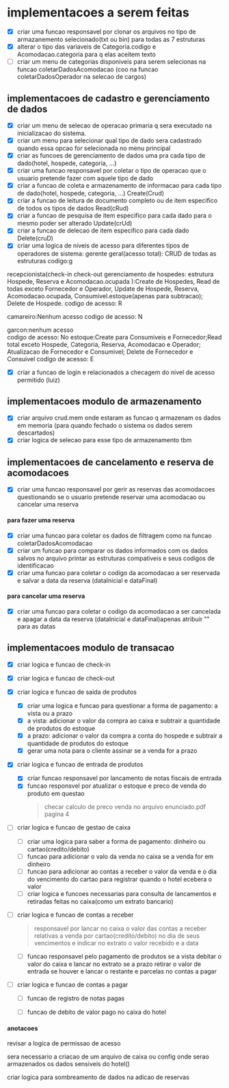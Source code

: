 # implementacoes a serem feitas

- [x] criar uma funcao responsavel por clonar os arquivos no tipo de armazanemento selecionado(txt ou bin) para todas as 7 estruturas 
- [x] alterar o tipo das variaveis de Categoria.codigo e Acomodacao.categoria para q elas aceitem texto
- [ ] criar um menu de categorias disponiveis para serem selecionas na funcao coletarDadosAcomodacao (coo na funcao coletarDadosOperador na selecao de cargos)

## implementacoes de cadastro e gerenciamento de dados

- [X] criar um menu de selecao de operacao primaria q sera executado na inicializacao do sistema.
- [X] criar um menu para selecionar qual tipo de dado sera cadastrado quando essa opcao for selecionada no menu principal
- [X] criar as funcoes de gerenciamento de dados uma pra cada tipo de dado(hotel, hospede, categoria, ...)
- [X] criar uma funcao responsavel por coletar o tipo de operacao que o usuario pretende fazer com aquele tipo de dado
- [X] criar a funcao de coleta e armazenamento de informacao para cada tipo de dado(hotel, hospede, categoria, ...) Create(Crud)
- [X] criar a funcao de leitura de documento completo ou de item especifico de todos os tipos de dados Read(cRud)
- [X] criar a funcao de pesquisa de item especifico para cada dado para o mesmo poder ser alterado Update(crUd)
- [X] criar a funcao de delecao de item especifico para cada dado Delete(cruD)
- [x] criar uma logica de niveis de acesso para diferentes tipos de operadores de sistema:
gerente geral(acesso total): CRUD de todas as estruturas codigo:g

recepcionista(check-in check-out gerenciamento de hospedes: estrutura Hospede, Reserva e Acomodacao.ocupada ):Create de Hospedes, Read de todas exceto Fornecedor e Operador, Update de Hospede, Reserva, Acomodacao.ocupada, Consumivel.estoque(apenas para subtracao); Delete de Hospede. 
codigo de acesso: R

camareiro:Nenhum acesso 
codigo de acesso: N

garcon:nenhum acesso  
codigo de acesso: No estoque:Create para Consumiveis e Fornecedor;Read total exceto Hospede, Categoria, Reserva, Acomodacao e Operador; Atualizacao de Fornecedor e Consumivel; Delete de Fornecedor e Consuivel 
codigo de acesso: E

- [x] criar a funcao de login e relacionados a checagem do nivel de acesso permitido (luiz)

## implementacoes modulo de armazenamento
- [x] criar arquivo crud.mem onde estaram as funcao q armazenam os dados em memoria (para quando fechado o sistema os dados serem descartados)
- [x] criar logica de selecao para esse tipo de armazenamento tbm

## implementacoes de cancelamento e reserva de acomodacoes

- [x] criar uma funcao responsavel por gerir as reservas das acomodacoes questionando se o usuario pretende reservar uma acomodacao ou cancelar uma reserva

#### para fazer uma reserva
- [x] criar uma funcao para coletar os dados de filtragem como na funcao coletarDadosAcomodacao
- [x] criar um funcao para comparar os dados informados com os dados salvos no arquivo printar as estruturas compativeis e seus codigos de identificacao
- [x] criar uma funcao para coletar o codigo da acomodacao a ser reservada e salvar a data da reserva (dataInicial e dataFinal)

#### para cancelar uma reserva
- [x] criar uma funcao para coletar o codigo da acomodacao a ser cancelada e apagar a data da reserva (dataInicial e dataFinal)apenas atribuir "" para as datas
 
## implementacoes modulo de transacao

- [x] criar logica e funcao de check-in
- [x] criar logica e funcao de check-out
- [x] criar logica e funcao de saida de produtos
    - [x] criar uma logica  e funcao para questionar a forma de pagamento: a vista ou a prazo
    - [x] a vista: adicionar o valor da compra ao caixa e subtrair a quantidade de produtos do estoque
    - [x] a prazo: adicionar o valor da compra a conta do hospede e subtrair a quantidade de produtos do estoque
    - [x] gerar uma nota para o cliente assinar se a venda for a prazo
- [x] criar logica e funcao de entrada de produtos
    - [x] criar funcao responsavel por lancamento de notas fiscais de entrada 
    - [x] funcao responsvel por atualizar o estoque e preco de venda do produto em questao
        > checar calculo de preco venda no arquivo enunciado.pdf pagina 4
- [ ] criar logica e funcao de gestao de caixa
    - [ ] criar uma logica para saber a forma de pagamento: dinheiro ou cartao(credito/debito)
    - [ ] funcao para adicionar o valo da venda no caixa se a venda for em dinheiro
    - [ ] funcao para adicionar ao contas a receber o valor da venda e o dia do vencimento do cartao para registrar quando o hotel ecebera o valor 
    - [ ] criar logica e funcoes necessarias para consulta de lancamentos e retiradas feitas no caixa(como um extrato bancario)
- [ ] criar logica e funcao de contas a receber
    > responsavel por lancar no caixa o valor das contas a receber relativas a venda por cartao(credito/debito) no dia de seus vencimentos e indicar no extrato o valor recebido e a data 

    - [ ] funcao responsavel pelo pagamento de produtos se a vista debitar o valor do caixa e lancar no extrato se a prazo retirar o valor de entrada se houver e lancar o restante e parcelas no contas a pagar
- [ ] criar logica e funcao de contas a pagar
    - [ ] funcao de registro de notas pagas 
    - [ ] funcao de debito de valor pago no caixa do hotel



#### anotacoes
 
revisar a logica de permissao de acesso

sera necessario a criacao de um arquivo de caixa  ou config onde serao armazenados os dados sensiveis do hotel()

criar logica para sombreamento de dados na adicao de reservas
